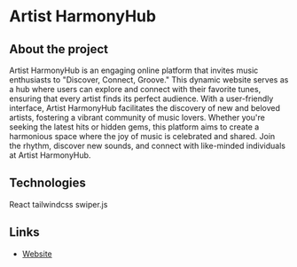 # Artist HarmonyHub

## About the project

Artist HarmonyHub is an engaging online platform that invites music enthusiasts to "Discover, Connect, Groove." This dynamic website serves as a hub where users can explore and connect with their favorite tunes, ensuring that every artist finds its perfect audience. With a user-friendly interface, Artist HarmonyHub facilitates the discovery of new and beloved artists, fostering a vibrant community of music lovers. Whether you're seeking the latest hits or hidden gems, this platform aims to create a harmonious space where the joy of music is celebrated and shared. Join the rhythm, discover new sounds, and connect with like-minded individuals at Artist HarmonyHub.
## Technologies

React tailwindcss swiper.js

## Links

- [Website](https://justjoshin12.github.io/Artist-HarmonyHub-Front-end/)
